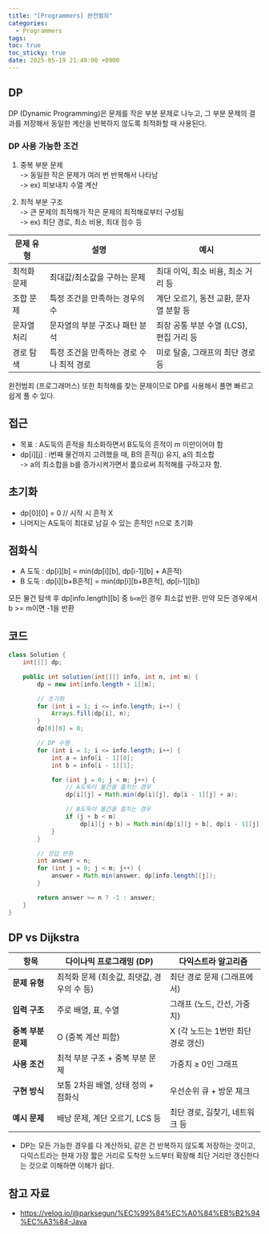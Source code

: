 ```yaml
---
title: "[Programmers] 완전범죄"
categories:
  - Programmers
tags:
toc: true
toc_sticky: true
date: 2025-05-19 21:49:00 +0900
---
```


## DP
DP (Dynamic Programming)은 문제를 작은 부분 문제로 나누고, 그 부분 문제의 결과를 저장해서 동일한 계산을 반복하지 않도록 최적화할 때 사용된다.

### DP 사용 가능한 조건
1. 중복 부분 문제
<br/> -> 동일한 작은 문제가 여러 번 반복해서 나타남
<br/> -> ex) 피보내치 수열 계산

2. 최적 부분 구조
<br/> -> 큰 문제의 최적해가 작은 문제의 최적해로부터 구성됨
<br/> -> ex) 최단 경로, 최소 비용, 최대 점수 등

| 문제 유형  | 설명                      | 예시                         |
| ------ | ----------------------- | -------------------------- |
| 최적화 문제 | 최대값/최소값을 구하는 문제         | 최대 이익, 최소 비용, 최소 거리 등      |
| 조합 문제  | 특정 조건을 만족하는 경우의 수       | 계단 오르기, 동전 교환, 문자열 분할 등    |
| 문자열 처리 | 문자열의 부분 구조나 패턴 분석       | 최장 공통 부분 수열 (LCS), 편집 거리 등 |
| 경로 탐색  | 특정 조건을 만족하는 경로 수나 최적 경로 | 미로 탈출, 그래프의 최단 경로 등        |

완전범죄 (프로그래머스) 또한 최적해를 찾는 문제이므로 DP를 사용해서 풀면 빠르고 쉽게 풀 수 있다.

## 접근
- 목표 : A도둑의 흔적을 최소화하면서 B도둑의 흔적이 m 미만이어야 함
- dp[i][j] : i번째 물건까지 고려했을 때, B의 흔적(j) 유지, a의 최소합
<br> -> a의 최소합을 b를 증가시켜가면서 풂으로써 최적해를 구하고자 함.

## 초기화
- dp[0][0] = 0 // 시작 시 흔적 X
- 나머지는 A도둑이 최대로 남길 수 있는 흔적인 n으로 초기화

## 점화식
- A 도둑 : dp[i][b] = min(dp[i][b], dp[i-1][b] + A흔적)
- B 도둑 : dp[i][b+B흔적] = min(dp[i][b+B흔적], dp[i-1][b])

모든 물건 탐색 후 dp[info.length][b] 중 `b<m`인 경우 최소값 반환. 만약 모든 경우에서 b >= m이면 -1을 반환

## 코드

```java
class Solution {
    int[][] dp;

    public int solution(int[][] info, int n, int m) {
        dp = new int[info.length + 1][m];

        // 초기화
        for (int i = 1; i <= info.length; i++) {
            Arrays.fill(dp[i], n);
        }
        dp[0][0] = 0;

        // DP 수행
        for (int i = 1; i <= info.length; i++) {
            int a = info[i - 1][0];
            int b = info[i - 1][1];

            for (int j = 0; j < m; j++) {
                // A도둑이 물건을 훔치는 경우
                dp[i][j] = Math.min(dp[i][j], dp[i - 1][j] + a);

                // B도둑이 물건을 훔치는 경우
                if (j + b < m)
                    dp[i][j + b] = Math.min(dp[i][j + b], dp[i - 1][j]);
            }
        }

        // 정답 반환
        int answer = n;
        for (int j = 0; j < m; j++) {
            answer = Math.min(answer, dp[info.length][j]);
        }

        return answer >= n ? -1 : answer;
    }
}
```

## DP vs Dijkstra

| 항목           | 다이나믹 프로그래밍 (DP)            | 다익스트라 알고리즘             |
| ------------ | -------------------------- | ---------------------- |
| **문제 유형**    | 최적화 문제 (최솟값, 최댓값, 경우의 수 등) | 최단 경로 문제 (그래프에서)       |
| **입력 구조**    | 주로 배열, 표, 수열               | 그래프 (노드, 간선, 가중치)      |
| **중복 부분 문제** | O (중복 계산 피함)               | X (각 노드는 1번만 최단 경로 갱신) |
| **사용 조건**    | 최적 부분 구조 + 중복 부분 문제        | 가중치 ≥ 0인 그래프           |
| **구현 방식**    | 보통 2차원 배열, 상태 정의 + 점화식     | 우선순위 큐 + 방문 체크         |
| **예시 문제**    | 배낭 문제, 계단 오르기, LCS 등       | 최단 경로, 길찾기, 네트워크 등     |

- DP는 모든 가능한 경우를 다 계산하되, 같은 건 반복하지 않도록 저장하는 것이고, 다익스트라는 현재 가장 짧은 거리로 도착한 노드부터 확장해 최단 거리만 갱신한다는 것으로 이해하면 이해가 쉽다.

## 참고 자료
- https://velog.io/@parksegun/%EC%99%84%EC%A0%84%EB%B2%94%EC%A3%84-Java
